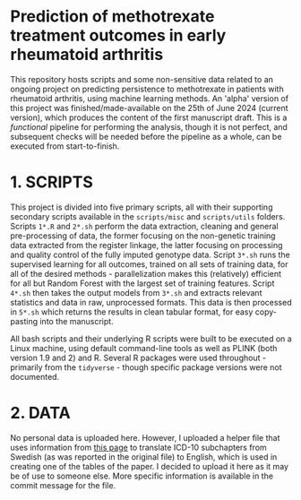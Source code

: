 # Prediction of methotrexate treatment outcomes in early rheumatoid arthritis

This repository hosts scripts and some non-sensitive data related to an ongoing project on predicting persistence to methotrexate in patients with rheumatoid arthritis, using machine learning methods. An 'alpha' version of this project was finished/made-available on the 25th of June 2024 (current version), which produces the content of the first manuscript draft. This is a *functional* pipeline for performing the analysis, though it is not perfect, and subsequent checks will be needed before the pipeline as a whole, can be executed from start-to-finish.

# 1. SCRIPTS

This project is divided into five primary scripts, all with their supporting secondary scripts available in the `scripts/misc` and `scripts/utils` folders. Scripts `1*.R` and `2*.sh` perform the data extraction, cleaning and general pre-processing of data, the former focusing on the non-genetic training data extracted from the register linkage, the latter focusing on processing and quality control of the fully imputed genotype data. Script `3*.sh` runs the supervised learning for all outcomes, trained on all sets of training data, for all of the desired methods - parallelization makes this (relatively) efficient for all but Random Forest with the largest set of training features. Script `4*.sh` then takes the output models from `3*.sh` and extracts relevant statistics and data in raw, unprocessed formats. This data is then processed in `5*.sh` which returns the results in clean tabular format, for easy copy-pasting into the manuscript.

All bash scripts and their underlying R scripts were built to be executed on a Linux machine, using default command-line tools as well as PLINK (both version 1.9 and 2) and R. Several R packages were used throughout - primarily from the `tidyverse` - though specific package versions were not documented.

# 2. DATA

No personal data is uploaded here. However, I uploaded a helper file that uses information from [this page](https://www.unboundmedicine.com/icd/index/ICD-10-CM/Chapters_and_Sections) to translate ICD-10 subchapters from Swedish (as was reported in the original file) to English, which is used in creating one of the tables of the paper. I decided to upload it here as it may be of use to someone else. More specific information is available in the commit message for the file.